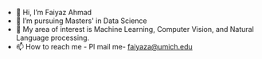 - 👋 Hi, I’m Faiyaz Ahmad
- 👀 I’m pursuing Masters' in Data Science
- 💞️ My area of interest is Machine Learning, Computer Vision, and Natural Language processing.
- 📫 How to reach me - Pl mail me- faiyaza@umich.edu

<!---
faiyaz106/faiyaz106 is a ✨ special ✨ repository because its `README.md` (this file) appears on your GitHub profile.
You can click the Preview link to take a look at your changes.
--->
